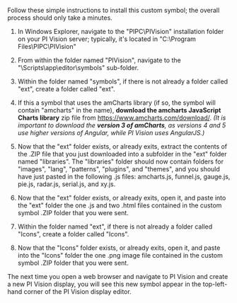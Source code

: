 Follow these simple instructions to install this custom symbol; the overall process should only take a minutes.

1. In Windows Explorer, navigate to the "PIPC\PIVision" installation folder on your PI Vision server; typically, it's located in "C:\Program Files\PIPC\PIVision"

2. From within the folder named "PIVision", navigate to the "\Scripts\app\editor\symbols" sub-folder.  

3. Within the folder named "symbols", if there is not already a folder called "ext", create a folder called "ext".  

4. If this a symbol that uses the amCharts library (if so, the symbol will contain "amcharts" in the name), **download the amcharts JavaScript Charts library** zip file from https://www.amcharts.com/download/. _(It is important to download the **version 3 of amCharts**, as versions 4 and 5 use higher versions of Angular, while PI Vision uses AngularJS.)_

6. Now that the "ext" folder exists, or already exits, extract the contents of the .ZIP file that you just downloaded into a subfolder in the "ext" folder named "libraries".  The "libraries" folder should now contain folders for "images", "lang", "patterns", "plugins", and "themes", and you should have just pasted in the following .js files: amcharts.js, funnel.js, gauge.js, pie.js, radar.js, serial.js, and xy.js.

7. Now that the "ext" folder exists, or already exits, open it, and paste into the "ext" folder the one .js and two .html files contained in the custom symbol .ZIP folder that you were sent.

8. Within the folder named "ext", if there is not already a folder called "Icons", create a folder called "Icons".  

9. Now that the "Icons" folder exists, or already exits, open it, and paste into the "Icons" folder the one .png image file contained in the custom symbol .ZIP folder that you were sent.

The next time you open a web browser and navigate to PI Vision and create a new PI Vision display, you will see this new symbol appear in the top-left-hand corner of the PI Vision display editor.
